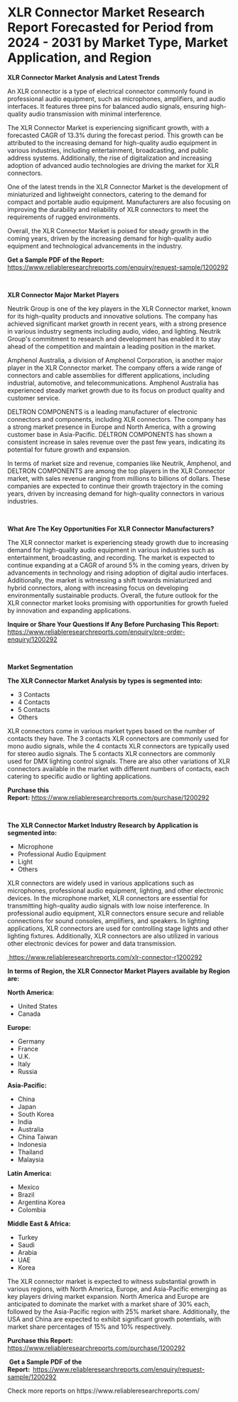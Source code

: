 <p><h1>XLR Connector Market Research Report Forecasted for Period from 2024 -  2031 by Market Type, Market Application, and Region</h1></p><p><strong>XLR Connector Market Analysis and Latest Trends</strong></p>
<p><p>An XLR connector is a type of electrical connector commonly found in professional audio equipment, such as microphones, amplifiers, and audio interfaces. It features three pins for balanced audio signals, ensuring high-quality audio transmission with minimal interference.</p><p>The XLR Connector Market is experiencing significant growth, with a forecasted CAGR of 13.3% during the forecast period. This growth can be attributed to the increasing demand for high-quality audio equipment in various industries, including entertainment, broadcasting, and public address systems. Additionally, the rise of digitalization and increasing adoption of advanced audio technologies are driving the market for XLR connectors.</p><p>One of the latest trends in the XLR Connector Market is the development of miniaturized and lightweight connectors, catering to the demand for compact and portable audio equipment. Manufacturers are also focusing on improving the durability and reliability of XLR connectors to meet the requirements of rugged environments.</p><p>Overall, the XLR Connector Market is poised for steady growth in the coming years, driven by the increasing demand for high-quality audio equipment and technological advancements in the industry.</p></p>
<p><strong>Get a Sample PDF of the Report:&nbsp;</strong> <a href="https://www.reliableresearchreports.com/enquiry/request-sample/1200292">https://www.reliableresearchreports.com/enquiry/request-sample/1200292</a></p>
<p>&nbsp;</p>
<p><strong>XLR Connector Major Market Players</strong></p>
<p><p>Neutrik Group is one of the key players in the XLR Connector market, known for its high-quality products and innovative solutions. The company has achieved significant market growth in recent years, with a strong presence in various industry segments including audio, video, and lighting. Neutrik Group's commitment to research and development has enabled it to stay ahead of the competition and maintain a leading position in the market.</p><p>Amphenol Australia, a division of Amphenol Corporation, is another major player in the XLR Connector market. The company offers a wide range of connectors and cable assemblies for different applications, including industrial, automotive, and telecommunications. Amphenol Australia has experienced steady market growth due to its focus on product quality and customer service.</p><p>DELTRON COMPONENTS is a leading manufacturer of electronic connectors and components, including XLR connectors. The company has a strong market presence in Europe and North America, with a growing customer base in Asia-Pacific. DELTRON COMPONENTS has shown a consistent increase in sales revenue over the past few years, indicating its potential for future growth and expansion.</p><p>In terms of market size and revenue, companies like Neutrik, Amphenol, and DELTRON COMPONENTS are among the top players in the XLR Connector market, with sales revenue ranging from millions to billions of dollars. These companies are expected to continue their growth trajectory in the coming years, driven by increasing demand for high-quality connectors in various industries.</p></p>
<p>&nbsp;</p>
<p><strong>What Are The Key Opportunities For XLR Connector Manufacturers?</strong></p>
<p><p>The XLR connector market is experiencing steady growth due to increasing demand for high-quality audio equipment in various industries such as entertainment, broadcasting, and recording. The market is expected to continue expanding at a CAGR of around 5% in the coming years, driven by advancements in technology and rising adoption of digital audio interfaces. Additionally, the market is witnessing a shift towards miniaturized and hybrid connectors, along with increasing focus on developing environmentally sustainable products. Overall, the future outlook for the XLR connector market looks promising with opportunities for growth fueled by innovation and expanding applications.</p></p>
<p><strong>Inquire or Share Your Questions If Any Before Purchasing This Report:</strong> <a href="https://www.reliableresearchreports.com/enquiry/pre-order-enquiry/1200292">https://www.reliableresearchreports.com/enquiry/pre-order-enquiry/1200292</a></p>
<p>&nbsp;</p>
<p><strong>Market Segmentation</strong></p>
<p><strong>The XLR Connector Market Analysis by types is segmented into:</strong></p>
<p><ul><li>3 Contacts</li><li>4 Contacts</li><li>5 Contacts</li><li>Others</li></ul></p>
<p><p>XLR connectors come in various market types based on the number of contacts they have. The 3 contacts XLR connectors are commonly used for mono audio signals, while the 4 contacts XLR connectors are typically used for stereo audio signals. The 5 contacts XLR connectors are commonly used for DMX lighting control signals. There are also other variations of XLR connectors available in the market with different numbers of contacts, each catering to specific audio or lighting applications.</p></p>
<p><strong>Purchase this Report:&nbsp;</strong><a href="https://www.reliableresearchreports.com/purchase/1200292">https://www.reliableresearchreports.com/purchase/1200292</a></p>
<p>&nbsp;</p>
<p><strong>The XLR Connector Market Industry Research by Application is segmented into:</strong></p>
<p><ul><li>Microphone</li><li>Professional Audio Equipment</li><li>Light</li><li>Others</li></ul></p>
<p><p>XLR connectors are widely used in various applications such as microphones, professional audio equipment, lighting, and other electronic devices. In the microphone market, XLR connectors are essential for transmitting high-quality audio signals with low noise interference. In professional audio equipment, XLR connectors ensure secure and reliable connections for sound consoles, amplifiers, and speakers. In lighting applications, XLR connectors are used for controlling stage lights and other lighting fixtures. Additionally, XLR connectors are also utilized in various other electronic devices for power and data transmission.</p></p>
<p><a href="https://www.reliableresearchreports.com/xlr-connector-r1200292">&nbsp;https://www.reliableresearchreports.com/xlr-connector-r1200292</a></p>
<p><strong>In terms of Region, the XLR Connector Market Players available by Region are:</strong></p>
<p>
    <p> <strong> North America: </strong>
        <ul>
            <li>United States</li>
            <li>Canada</li>
        </ul>
        </p> 
    <p> <strong> Europe: </strong>
        <ul>
            <li>Germany</li>
            <li>France</li>
            <li>U.K.</li>
            <li>Italy</li>
            <li>Russia</li>
        </ul>
        </p> 
    <p> <strong> Asia-Pacific: </strong>
        <ul>
            <li>China</li>
            <li>Japan</li>
            <li>South Korea</li>
            <li>India</li>
            <li>Australia</li>
            <li>China Taiwan</li>
            <li>Indonesia</li>
            <li>Thailand</li>
            <li>Malaysia</li>
        </ul>
        </p> 
    <p> <strong> Latin America: </strong>
        <ul>
            <li>Mexico</li>
            <li>Brazil</li>
            <li>Argentina Korea</li>
            <li>Colombia</li>
        </ul>
        </p> 
    <p> <strong> Middle East & Africa: </strong>
        <ul>
            <li>Turkey</li>
            <li>Saudi</li>
            <li>Arabia</li>
            <li>UAE</li>
            <li>Korea</li>
        </ul>
    </p>
    </p>
<p><p>The XLR connector market is expected to witness substantial growth in various regions, with North America, Europe, and Asia-Pacific emerging as key players driving market expansion. North America and Europe are anticipated to dominate the market with a market share of 30% each, followed by the Asia-Pacific region with 25% market share. Additionally, the USA and China are expected to exhibit significant growth potentials, with market share percentages of 15% and 10% respectively.</p></p>
<p><strong>Purchase this Report: </strong><a href="https://www.reliableresearchreports.com/purchase/1200292">https://www.reliableresearchreports.com/purchase/1200292</a></p>
<p>&nbsp;<strong>Get a Sample PDF of the Report:&nbsp;&nbsp;</strong><a href="https://www.reliableresearchreports.com/enquiry/request-sample/1200292">https://www.reliableresearchreports.com/enquiry/request-sample/1200292</a></p>
<p><strong></strong></p>
<p>Check more reports on https://www.reliableresearchreports.com/</p>